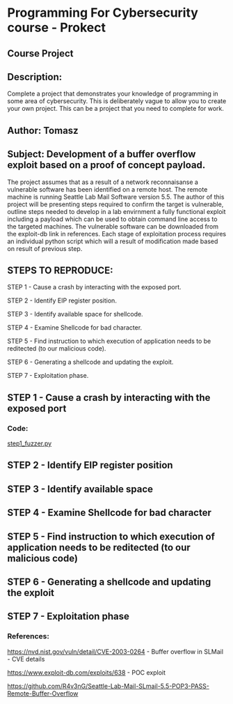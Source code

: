 # Programming For Cybersecurity course - Prokect

##  Course Project
## Description:
Complete a project that demonstrates your knowledge of programming in some area of cybersecurity. This is deliberately vague to allow you to create your own project. This can be a project that you need to complete for work.


## Author: Tomasz
## Subject: Development of a buffer overflow exploit based on a proof of concept payload.

The project assumes that as a result of a network reconnaisanse a vulnerable software has been identified on a remote host. The remote machine is running Seattle Lab Mail Software version 5.5. The author of this project will be presenting steps required to confirm the target is vulnerable, outline steps needed to develop in a lab envirnment a fully functional exploit including a payload which can be used to obtain command line access to the targeted machines. The vulnerable software can be downloaded from the exploit-db link in references. Each stage of exploitation process requires an individual python script which will a result of modification made based on result of previous step.

## STEPS TO REPRODUCE:
STEP 1 - Cause a crash by interacting with the exposed port.

STEP 2 - Identify EIP register position.

STEP 3 - Identify available space for shellcode.

STEP 4 - Examine Shellcode for bad character.

STEP 5 - Find instruction to which execution of application needs to be reditected (to our malicious code).

STEP 6 - Generating a shellcode and updating the exploit.

STEP 7 - Exploitation phase.


## STEP 1 - Cause a crash by interacting with the exposed port
### Code:
[step1_fuzzer.py](https://github.com/kodkoder/p4cs2021/blob/main/Course_Project/fuzzer.py)

## STEP 2 - Identify EIP register position
## STEP 3 - Identify available space
## STEP 4 - Examine Shellcode for bad character
## STEP 5 - Find instruction to which execution of application needs to be reditected (to our malicious code)
## STEP 6 - Generating a shellcode and updating the exploit
## STEP 7 - Exploitation phase



### References:
https://nvd.nist.gov/vuln/detail/CVE-2003-0264 - Buffer overflow in SLMail - CVE details

https://www.exploit-db.com/exploits/638 - POC exploit

https://github.com/R4v3nG/Seattle-Lab-Mail-SLmail-5.5-POP3-PASS-Remote-Buffer-Overflow
